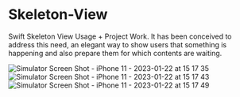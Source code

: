 # Skeleton-View
Swift Skeleton View Usage + Project Work. It has been conceived to address this need, an elegant way to show users that something is happening and also prepare them for which contents are waiting. 

![Simulator Screen Shot - iPhone 11 - 2023-01-22 at 15 17 35](https://user-images.githubusercontent.com/63160825/213909689-19998819-c762-4f59-ab18-1df2401b73b6.png)![Simulator Screen Shot - iPhone 11 - 2023-01-22 at 15 17 43](https://user-images.githubusercontent.com/63160825/213909694-4bf088d2-dbf4-4a4a-b5af-b84d77bcf5d0.png)
![Simulator Screen Shot - iPhone 11 - 2023-01-22 at 15 17 49](https://user-images.githubusercontent.com/63160825/213909699-ab24a034-ec9e-49f9-b426-65046cb88848.png)

